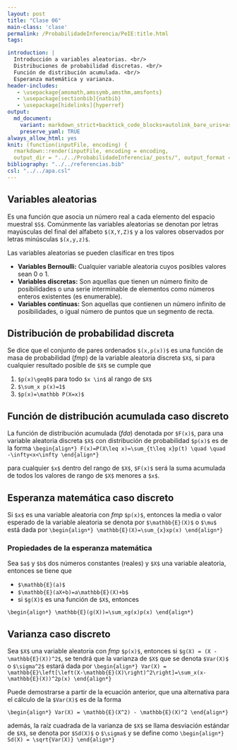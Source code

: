 ```yaml
---
layout: post
title: "Clase 06"
main-class: 'clase'
permalink: /ProbabilidadeInferencia/PeIE:title.html
tags:

introduction: |
  Introducción a variables aleatorias. <br/>
  Distribuciones de probabilidad discretas. <br/>
  Función de distribución acumulada. <br/>
  Esperanza matemática y varianza.
header-includes:
   - \usepackage{amsmath,amssymb,amsthm,amsfonts}
   - \usepackage[sectionbib]{natbib}
   - \usepackage[hidelinks]{hyperref}
output:
  md_document:
    variant: markdown_strict+backtick_code_blocks+autolink_bare_uris+ascii_identifiers+tex_math_single_backslash
    preserve_yaml: TRUE
always_allow_html: yes   
knit: (function(inputFile, encoding) {
  rmarkdown::render(inputFile, encoding = encoding,
  output_dir = "../../ProbabilidadeInferencia/_posts/", output_format = "all")})
bibliography: "../../referencias.bib"
csl: "../../apa.csl"
---
```








Variables aleatorias
--------------------

Es una función que asocia un número real a cada elemento del espacio
muestral `$S$`. Comúnmente las variables aleatorias se denotan por
letras mayúsculas del final del alfabeto `$(X,Y,Z)$` y a los valores
observados por letras minúsculas `$(x,y,z)$`.

Las variables aleatorias se pueden clasificar en tres tipos

-   **Variables Bernoulli:** Cualquier variable aleatoria cuyos posibles
    valores sean 0 o 1.
-   **Variables discretas:** Son aquellas que tienen un número finito de
    posibilidades o una serie interminable de elementos como números
    enteros existentes (es enumerable).
-   **Variables continuas:** Son aquellas que contienen un número
    infinito de posibilidades, o igual número de puntos que un segmento
    de recta.

Distribución de probabilidad discreta
-------------------------------------

Se dice que el conjunto de pares ordenados `$(x,p(x))$` es una función
de masa de probabilidad (*fmp*) de la variable aleatoria discreta `$X$`,
si para cualquier resultado posible de `$X$` se cumple que

1.  `$p(x)\geq0$` para todo `$x \in$` al rango de `$X$`
2.  `$\sum_x p(x)=1$`
3.  `$p(x)=\mathbb P(X=x)$`

Función de distribución acumulada caso discreto
-----------------------------------------------

La función de distribución acumulada (*fda*) denotada por `$F(x)$`, para
una variable aleatoria discreta `$X$` con distribución de probabilidad
`$p(x)$` es de la forma
`\begin{align*} F(x)=P(X\leq x)=\sum_{t\leq x}p(t) \quad \quad -\infty<x<\infty \end{align*}`

para cualquier `$x$` dentro del rango de `$X$`, `$F(x)$` será la suma
acumulada de todos los valores de rango de `$X$` menores a `$x$`.

Esperanza matemática caso discreto
----------------------------------

Si `$x$` es una variable aleatoria con *fmp* `$p(x)$`, entonces la media
o valor esperado de la variable aleatoria se denota por
`$\mathbb{E}(X)$` o `$\mu$` está dada por
`\begin{align*} \mathbb{E}(X)=\sum_{x}xp(x) \end{align*}`

### Propiedades de la esperanza matemática

Sea `$a$` y `$b$` dos números constantes (reales) y `$X$` una variable
aleatoria, entonces se tiene que

-   `$\mathbb{E}(a)$`
-   `$\mathbb{E}(aX+b)=a\mathbb{E}(X)+b$`
-   si `$g(X)$` es una función de `$X$`, entonces

`\begin{align*} \mathbb{E}(g(X))=\sum_xg(x)p(x) \end{align*}`

Varianza caso discreto
----------------------

Sea `$X$` una variable aleatoria con *fmp* `$p(x)$`, entonces si
`$g(X) = (X - \mathbb{E}(X))^2$`, se tendrá que la varianza de `$X$` que
se denota `$Var(X)$` o `$\sigma^2$` estará dada por
`\begin{align*} Var(X) = \mathbb{E}\left[\left(X-\mathbb{E}(X)\right)^2\right]=\sum_x(x-\mathbb{E}(X))^2p(x) \end{align*}`

Puede demostrarse a partir de la ecuación anterior, que una alternativa
para el cálculo de la `$Var(X)$` es de la forma

`\begin{align*} Var(X) = \mathbb{E}(X^2) - \mathbb{E}(X)^2 \end{align*}`

además, la raíz cuadrada de la varianza de `$X$` se llama desviación
estándar de `$X$`, se denota por `$Sd(X)$` o `$\sigma$` y se define como
`\begin{align*} Sd(X) = \sqrt{Var(X)} \end{align*}`
